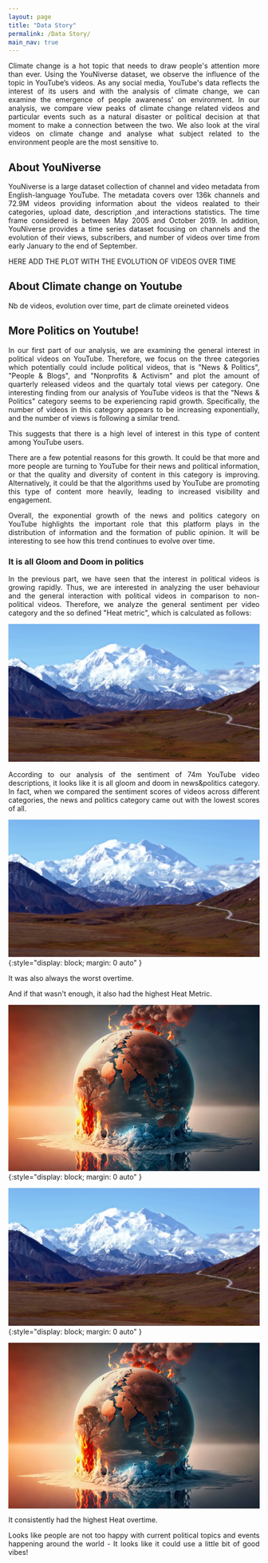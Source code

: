 ```yaml
---
layout: page
title: "Data Story"
permalink: /Data Story/
main_nav: true
---
```


<p style='text-align: justify;'>  
Climate change is a hot topic that needs to draw people's attention more than ever. Using the YouNiverse dataset, we observe the influence of the topic in YouTube’s videos. As any social media, YouTube's data reflects the interest of its users and with the analysis of climate change, we can examine the emergence of people awareness' on environment. In our analysis, we compare view peaks of climate change related videos and particular events such as a natural disaster or political decision at that moment to make a connection between the two. We also look at the viral videos on climate change and analyse what subject related to the environment people are the most sensitive to.
</p>
  
## About YouNiverse
<p style='text-align: justify;'>  
YouNiverse is a large dataset collection of channel and video metadata from English-language YouTube. The metadata covers over 136k channels and 72.9M videos providing information about the videos realated to their categories, upload date, description ,and interactions statistics. The time frame considered is between May 2005 and October 2019. In addition, YouNiverse provides a time series dataset focusing on channels and the evolution of their views, subscribers, and number of videos over time from early January to the end of September. 

HERE ADD THE PLOT WITH THE EVOLUTION OF VIDEOS OVER TIME
</p>

## About Climate change on Youtube
<p style='text-align: justify;'>  
Nb de videos, evolution over time, part de climate oreineted videos

</p>

## More Politics on Youtube!
<p style='text-align: justify;'>  
In our first part of our analysis, we are examining the general interest in political videos on YouTube. Therefore, we focus on the three categories which potentially could include political videos, that is "News & Politics", "People & Blogs", and "Nonprofits & Activism" and plot the amount of quarterly released videos and the quartaly total views per category. One interesting finding from our analysis of YouTube videos is that the "News & Politics" category seems to be experiencing rapid growth. Specifically, the number of videos in this category appears to be increasing exponentially, and the number of views is following a similar trend. 
</p>


<p style='text-align: justify;'>  
This suggests that there is a high level of interest in this type of content among YouTube users.
</p>

<p style='text-align: justify;'>  
There are a few potential reasons for this growth. It could be that more and more people are turning to YouTube for their news and political information, or that the quality and diversity of content in this category is improving. Alternatively, it could be that the algorithms used by YouTube are promoting this type of content more heavily, leading to increased visibility and engagement.
</p>

<p style='text-align: justify;'>  
Overall, the exponential growth of the news and politics category on YouTube highlights the important role that this platform plays in the distribution of information and the formation of public opinion. It will be interesting to see how this trend continues to evolve over time.
</p>

### It is all Gloom and Doom in politics
<p style='text-align: justify;'>  
In the previous part, we have seen that the interest in political videos is growing rapidly. Thus, we are interested in analyzing the user behaviour and the general interaction with political videos in comparison to non-political videos. Therefore, we analyze the general sentiment per video category and the so defined "Heat metric", which is calculated as follows:
</p>


<img src="assets/r.jpg">

<p style='text-align: justify;'>  
According to our analysis of the sentiment of 74m YouTube video descriptions, it looks like it is all gloom and doom in news&politics category. In fact, when we compared the sentiment scores of videos across different categories, the news and politics category came out with the lowest scores of all.
</p>
  
<img src="assets/r.jpg">{:style="display: block; margin: 0 auto" }

  
<p style='text-align: justify;'>  
It was also always the worst overtime.
</p>


<p style='text-align: justify;'>
And if that wasn't enough, it also had the highest Heat Metric.
</p>

<img src="assets/earth.png">{:style="display: block; margin: 0 auto" }

<img src="assets/r.jpg">{:style="display: block; margin: 0 auto" }

<img src="assets/earth.png" style="display: block; margin: 0 auto">


<p style='text-align: justify;'>
It consistently had the highest Heat overtime.
</p>


<p style='text-align: justify;'>
Looks like people are not too happy with current political topics and events happening around the world - It looks like it could use a little bit of good vibes!
</p>


